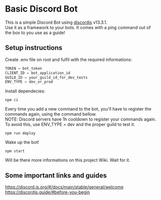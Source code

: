 # Basic Discord Bot

This is a simple Discord Bot using [discordjs](https://github.com/discordjs/discord.js) v13.3.1.  
Use it as a framework to your bots. It comes with a ping command out of the box to you use as a guide!

## Setup instructions
Create .env file on root and fulfil with the required informations:       
```js
TOKEN = bot_token  
CLIENT_ID = bot_application_id  
GUILD_ID = your_guild_id_for_dev_tests  
ENV_TYPE = dev_or_prod  
```
  
Install dependecies:  
```sh-session 
npm ci  
```
  
Every time you add a new command to the bot, you'll have to register the commands again, using the command bellow.  
NOTE: Discord servers have 1h cooldown to register your commands again. To avoid this, use ENV_TYPE = dev and the proper guild to test it.
```sh-session 
npm run deploy 
```
Wake up the bot!  
```sh-session
npm start
```
  
Will be there more informations on this project Wiki. Wait for it.  
  
## Some important links and guides

https://discord.js.org/#/docs/main/stable/general/welcome  
https://discordjs.guide/#before-you-begin

